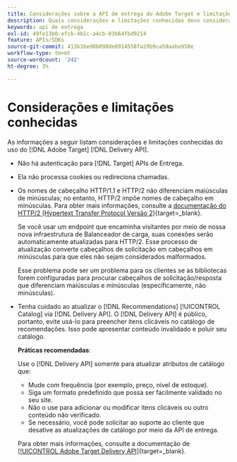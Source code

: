 ```yaml
---
title: Considerações sobre a API de entrega do Adobe Target e limitações conhecidas
description: Quais considerações e limitações conhecidas devo considerar ao usar o [!UICONTROL Adobe Target Delivery API]?
keywords: api de entrega
exl-id: 49fe13b0-efcb-4b1c-a4cb-03b64fbd9214
feature: APIs/SDKs
source-git-commit: 413b16ed0b098de6914558fa29b9ca59aaba958e
workflow-type: tm+mt
source-wordcount: '242'
ht-degree: 3%

---
```


# Considerações e limitações conhecidas

As informações a seguir listam considerações e limitações conhecidas do uso do [!DNL Adobe Target] [!DNL Delivery API].

* Não há autenticação para [!DNL Target] APIs de Entrega.
* Ela não processa cookies ou redireciona chamadas.
* Os nomes de cabeçalho HTTP/1.1 e HTTP/2 não diferenciam maiúsculas de minúsculas; no entanto, HTTP/2 impõe nomes de cabeçalho em minúsculas. Para obter mais informações, consulte a [documentação do HTTP/2 (Hypertext Transfer Protocol Versão 2)](https://www.rfc-editor.org/rfc/rfc7540#section-8.1.2){target=_blank}.

  Se você usar um endpoint que encaminha visitantes por meio de nossa nova infraestrutura de Balanceador de carga, suas conexões serão automaticamente atualizadas para HTTP/2. Esse processo de atualização converte cabeçalhos de solicitação em cabeçalhos em minúsculas para que eles não sejam considerados malformados.

  Esse problema pode ser um problema para os clientes se as bibliotecas forem configuradas para procurar cabeçalhos de solicitação/resposta que diferenciam maiúsculas e minúsculas (especificamente, não minúsculas).

* Tenha cuidado ao atualizar o [!DNL Recommendations] [!UICONTROL Catalog] via [!DNL Delivery API]. O [!DNL Delivery API] é público, portanto, evite usá-lo para preencher itens clicáveis no catálogo de recomendações. Isso pode apresentar conteúdo invalidado e poluir seu catálogo.

  **Práticas recomendadas**:

  Use o [!DNL Delivery API] somente para atualizar atributos de catálogo que:
   * Mude com frequência (por exemplo, preço, nível de estoque).
   * Siga um formato predefinido que possa ser facilmente validado no seu site.
   * Não o use para adicionar ou modificar itens clicáveis ou outro conteúdo não verificado.
   * Se necessário, você pode solicitar ao suporte ao cliente que desative as atualizações de catálogo por meio da API de entrega.

  Para obter mais informações, consulte a documentação de [[!UICONTROL Adobe Target Delivery API]](https://developer.adobe.com/target/implement/delivery-api/){target=_blank}.
